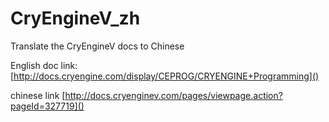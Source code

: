 # CryEngineV_zh
Translate the CryEngineV docs to Chinese

English doc link:  
[http://docs.cryengine.com/display/CEPROG/CRYENGINE+Programming]()

chinese link 
[http://docs.cryenginev.com/pages/viewpage.action?pageId=327719]()